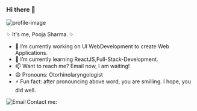 ### Hi there 👋

![profile-image](https://media3.giphy.com/media/RbDKaczqWovIugyJmW/giphy.gif?cid=ecf05e4722cs121u7xc8l5p6awyk0ihnvud8em9zvmdtlzfw&amp;rid=giphy.gif)

 ✨ It's me, Pooja Sharma. ✨ 
 
- 🔭 I’m currently working on UI WebDevelopment to create Web Applications. 
- 🌱 I’m currently learning ReactJS,Full-Stack-Development.
- 📫 Want to reach me? Email now, I am waiting!
- 😄 Pronouns: Otorhinolaryngologist
- ⚡ Fun fact: after pronouncing above word, you are smilling. I hope, you did well.

Contact me:
<a href="mailto:pooojasrm@gmail.com">
  <img align="left" alt="Email" src="https://img.icons8.com/bubbles/50/000000/gmail.png"/>
</a>
<!--
<a href="https://www.linkedin.com/in/himanshuthecoder/">
  <img align="left" alt="LinkedIn" src="https://img.icons8.com/bubbles/50/000000/linkedin.png"/>
</a>



<a href="https://www.instagram.com/himanshuthecoder/">
  <img align="left" alt="LinkedIn" src="https://img.icons8.com/bubbles/50/000000/instagram.png"/>
</a>-->


